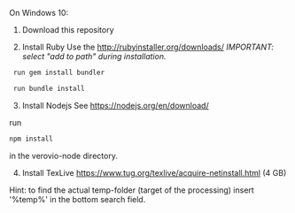 On Windows 10:

1. Download this repository

2. Install Ruby
 Use the http://rubyinstaller.org/downloads/ 
 *IMPORTANT: select "add to path" during installation.*

```bash
 run gem install bundler
```

```bash
 run bundle install
```

3. Install Nodejs
See https://nodejs.org/en/download/

run
```bash
npm install
```
in the verovio-node directory.


4. Install TexLive
https://www.tug.org/texlive/acquire-netinstall.html
(4 GB)

Hint: to find the actual temp-folder (target of the processing) insert '%temp%' in the bottom search field.


